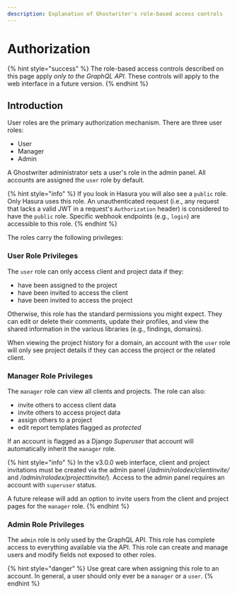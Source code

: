 ```yaml
---
description: Explanation of Ghostwriter's role-based access controls
---
```


# Authorization

{% hint style="success" %}
The role-based access controls described on this page apply _only to the GraphQL API_. These controls will apply to the web interface in a future version.
{% endhint %}

## Introduction

User roles are the primary authorization mechanism. There are three user roles:

* User
* Manager
* Admin

A Ghostwriter administrator sets a user's role in the admin panel. All accounts are assigned the `user` role by default.

{% hint style="info" %}
If you look in Hasura you will also see a `public` role. Only Hasura uses this role. An unauthenticated request (i.e., any request that lacks a valid JWT in a request's `Authorization` header) is considered to have the `public` role. Specific webhook endpoints (e.g., `login`) are accessible to this role.
{% endhint %}

The roles carry the following privileges:

### User Role Privileges

The `user` role can only access client and project data if they:

* have been assigned to the project
* have been invited to access the client
* have been invited to access the project

Otherwise, this role has the standard permissions you might expect. They can edit or delete their comments, update their profiles, and view the shared information in the various libraries (e.g., findings, domains).

When viewing the project history for a domain, an account with the `user` role will only see project details if they can access the project or the related client.

### Manager Role Privileges

The `manager` role can view all clients and projects. The role can also:

* invite others to access client data
* invite others to access project data
* assign others to a project
* edit report templates flagged as _protected_

If an account is flagged as a Django _Superuser_ that account will automatically inherit the `manager` role.

{% hint style="info" %}
In the v3.0.0 web interface, client and project invitations must be created via the admin panel (_/admin/rolodex/clientinvite/_ and _/admin/rolodex/projecttinvite/_). Access to the admin panel requires an account with `superuser` status.

A future release will add an option to invite users from the client and project pages for the `manager` role.
{% endhint %}

### Admin Role Privileges

The `admin` role is only used by the GraphQL API. This role has complete access to everything available via the API. This role can create and manage users and modify fields not exposed to other roles.

{% hint style="danger" %}
Use great care when assigning this role to an account. In general, a user should only ever be a `manager` or a `user`.
{% endhint %}
